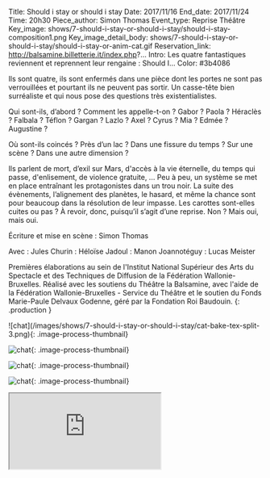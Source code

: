 Title: Should i stay or should i stay
Date: 2017/11/16
End_date: 2017/11/24
Time: 20h30
Piece_author: Simon Thomas
Event_type: Reprise Théâtre
Key_image: shows/7-should-i-stay-or-should-i-stay/should-i-stay-composition1.png
Key_image_detail_body: shows/7-should-i-stay-or-should-i-stay/should-i-stay-or-anim-cat.gif
Reservation_link: http://balsamine.billetterie.it/index.php?...
Intro: Les quatre fantastiques reviennent et reprennent leur rengaine : Should I…
Color: #3b4086


<!-- ????? Les 16, 20, 22, 23 et 24 Novembre à 20h30 -->


Ils sont quatre, ils sont enfermés dans une pièce dont les portes ne sont pas verrouillées et pourtant ils ne peuvent pas sortir. Un casse-tête bien surréaliste et qui nous pose des questions très existentialistes.

Qui sont-ils, d’abord ? Comment les appelle-t-on ? Gabor ? Paola ? Héraclès ? Falbala ? Téflon ? Gargan ? Lazlo&nbsp;? Axel ? Cyrus ? Mia ? Edmée ? Augustine ?

Où sont-ils coincés ? Près d’un lac ? Dans une fissure du temps ? Sur une scène ? Dans une autre dimension ?

Ils parlent de mort, d’exil sur Mars, d'accès à la vie éternelle, du temps qui passe, d'enlisement, de violence gratuite, ... Peu à peu, un système se met en place entraînant les protagonistes dans un trou noir. La suite des évènements, l’alignement des planètes, le hasard, et même la chance sont pour beaucoup dans la résolution de leur impasse. Les carottes sont-elles cuites ou pas ? À revoir, donc, puisqu’il s’agit d’une reprise. Non ? Mais oui, mais oui.

Écriture et mise en scène
:    Simon Thomas

Avec
:    Jules Churin
:    Héloïse Jadoul
:    Manon Joannotéguy
:    Lucas Meister

Premières élaborations au sein de l'Institut National Supérieur des Arts du Spectacle et des Techniques de Diffusion de la Fédération Wallonie-Bruxelles. Réalisé avec les soutiens du Théâtre la Balsamine, avec l'aide de la Fédération Wallonie-Bruxelles - Service du Théâtre et le soutien du Fonds Marie-Paule Delvaux Godenne, géré par la Fondation Roi Baudouin.
{: .production }

<div class="galerie" markdown=true>
![chat](/images/shows/7-should-i-stay-or-should-i-stay/cat-bake-tex-split-3.png){: .image-process-thumbnail}

![chat](/images/shows/7-should-i-stay-or-should-i-stay/chat-3-queues.png){: .image-process-thumbnail}

![chat](/images/shows/7-should-i-stay-or-should-i-stay/cat-bake-tex-split-1.png){: .image-process-thumbnail}

![chat](/images/shows/7-should-i-stay-or-should-i-stay/chat-3-queues-transparent.png){: .image-process-thumbnail}

<iframe class="video" src="http://player.vimeo.com/video/204352838?color=3b4086"></iframe>

</div>
